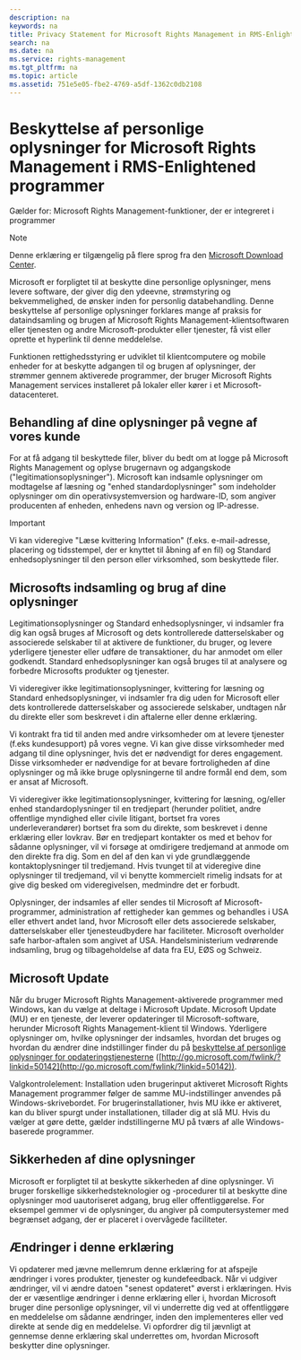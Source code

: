 ```yaml
---
description: na
keywords: na
title: Privacy Statement for Microsoft Rights Management in RMS-Enlightened Applications
search: na
ms.date: na
ms.service: rights-management
ms.tgt_pltfrm: na
ms.topic: article
ms.assetid: 751e5e05-fbe2-4769-a5df-1362c0db2108
---
```

# Beskyttelse af personlige oplysninger for Microsoft Rights Management i RMS-Enlightened programmer
Gælder for: Microsoft Rights Management-funktioner, der er integreret i programmer

> [!NOTE]
> Denne erklæring er tilgængelig på flere sprog fra den [Microsoft Download Center](http://www.microsoft.com/download/details.aspx?id=41668).

Microsoft er forpligtet til at beskytte dine personlige oplysninger, mens levere software, der giver dig den ydeevne, strømstyring og bekvemmelighed, de ønsker inden for personlig databehandling. Denne beskyttelse af personlige oplysninger forklares mange af praksis for dataindsamling og brugen af Microsoft Rights Management-klientsoftwaren eller tjenesten og andre Microsoft-produkter eller tjenester, få vist eller oprette et hyperlink til denne meddelelse.

Funktionen rettighedsstyring er udviklet til klientcomputere og mobile enheder for at beskytte adgangen til og brugen af oplysninger, der strømmer gennem aktiverede programmer, der bruger Microsoft Rights Management services installeret på lokaler eller kører i et Microsoft-datacenteret.

## Behandling af dine oplysninger på vegne af vores kunde
For at få adgang til beskyttede filer, bliver du bedt om at logge på Microsoft Rights Management og oplyse brugernavn og adgangskode ("legitimationsoplysninger"). Microsoft kan indsamle oplysninger om modtagelse af læsning og "enhed standardoplysninger" som indeholder oplysninger om din operativsystemversion og hardware-ID, som angiver producenten af enheden, enhedens navn og version og IP-adresse.

> [!IMPORTANT]
> Vi kan videregive "Læse kvittering Information" (f.eks. e-mail-adresse, placering og tidsstempel, der er knyttet til åbning af en fil) og Standard enhedsoplysninger til den person eller virksomhed, som beskyttede filer.

## Microsofts indsamling og brug af dine oplysninger
Legitimationsoplysninger og Standard enhedsoplysninger, vi indsamler fra dig kan også bruges af Microsoft og dets kontrollerede datterselskaber og associerede selskaber til at aktivere de funktioner, du bruger, og levere yderligere tjenester eller udføre de transaktioner, du har anmodet om eller godkendt. Standard enhedsoplysninger kan også bruges til at analysere og forbedre Microsofts produkter og tjenester.

Vi videregiver ikke legitimationsoplysninger, kvittering for læsning og Standard enhedsoplysninger, vi indsamler fra dig uden for Microsoft eller dets kontrollerede datterselskaber og associerede selskaber, undtagen når du direkte eller som beskrevet i din aftalerne eller denne erklæring.

Vi kontrakt fra tid til anden med andre virksomheder om at levere tjenester (f.eks kundesupport) på vores vegne. Vi kan give disse virksomheder med adgang til dine oplysninger, hvis det er nødvendigt for deres engagement. Disse virksomheder er nødvendige for at bevare fortroligheden af dine oplysninger og må ikke bruge oplysningerne til andre formål end dem, som er ansat af Microsoft.

Vi videregiver ikke legitimationsoplysninger, kvittering for læsning, og/eller enhed standardoplysninger til en tredjepart (herunder politiet, andre offentlige myndighed eller civile litigant, bortset fra vores underleverandører) bortset fra som du direkte, som beskrevet i denne erklæring eller lovkrav. Bør en tredjepart kontakter os med et behov for sådanne oplysninger, vil vi forsøge at omdirigere tredjemand at anmode om den direkte fra dig. Som en del af den kan vi yde grundlæggende kontaktoplysninger til tredjemand. Hvis tvunget til at videregive dine oplysninger til tredjemand, vil vi benytte kommercielt rimelig indsats for at give dig besked om videregivelsen, medmindre det er forbudt.

Oplysninger, der indsamles af eller sendes til Microsoft af Microsoft-programmer, administration af rettigheder kan gemmes og behandles i USA eller ethvert andet land, hvor Microsoft eller dets associerede selskaber, datterselskaber eller tjenesteudbydere har faciliteter. Microsoft overholder safe harbor-aftalen som angivet af USA. Handelsministerium vedrørende indsamling, brug og tilbageholdelse af data fra EU, EØS og Schweiz.

## Microsoft Update
Når du bruger Microsoft Rights Management-aktiverede programmer med Windows, kan du vælge at deltage i Microsoft Update. Microsoft Update (MU) er en tjeneste, der leverer opdateringer til Microsoft-software, herunder Microsoft Rights Management-klient til Windows. Yderligere oplysninger om, hvilke oplysninger der indsamles, hvordan det bruges og hvordan du ændrer dine indstillinger finder du på [beskyttelse af personlige oplysninger for opdateringstjenesterne](http://go.microsoft.com/fwlink/?linkid=50142) ([http://go.microsoft.com/fwlink/?linkid=50142](http://go.microsoft.com/fwlink/?linkid=50142)).

Valgkontrolelement: Installation uden brugerinput aktiveret Microsoft Rights Management programmer følger de samme MU-indstillinger anvendes på Windows-skrivebordet. For brugerinstallationer, hvis MU ikke er aktiveret, kan du bliver spurgt under installationen, tillader dig at slå MU. Hvis du vælger at gøre dette, gælder indstillingerne MU på tværs af alle Windows-baserede programmer.

## Sikkerheden af dine oplysninger
Microsoft er forpligtet til at beskytte sikkerheden af dine oplysninger. Vi bruger forskellige sikkerhedsteknologier og -procedurer til at beskytte dine oplysninger mod uautoriseret adgang, brug eller offentliggørelse. For eksempel gemmer vi de oplysninger, du angiver på computersystemer med begrænset adgang, der er placeret i overvågede faciliteter.

## Ændringer i denne erklæring
Vi opdaterer med jævne mellemrum denne erklæring for at afspejle ændringer i vores produkter, tjenester og kundefeedback. Når vi udgiver ændringer, vil vi ændre datoen "senest opdateret" øverst i erklæringen. Hvis der er væsentlige ændringer i denne erklæring eller i, hvordan Microsoft bruger dine personlige oplysninger, vil vi underrette dig ved at offentliggøre en meddelelse om sådanne ændringer, inden den implementeres eller ved direkte at sende dig en meddelelse. Vi opfordrer dig til jævnligt at gennemse denne erklæring skal underrettes om, hvordan Microsoft beskytter dine oplysninger.

